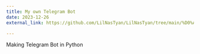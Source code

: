 ```yaml
---
title: My own Telegram Bot
date: 2023-12-26
external_link: https://github.com/LilNasTyan/LilNasTyan/tree/main/%D0%A2%D0%B5%D0%BB%D0%B5%D0%B3%D1%80%D0%B0%D0%BC%20%D0%B1%D0%BE%D1%82%20%D0%BD%D0%B0%20Python

---
```


Making Telegram Bot in Python

<!--more-->
